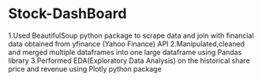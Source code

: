 # Stock-DashBoard

1.Used BeautifulSoup python package to scrape data and join with financial data obtained from yfinance (Yahoo Finance) API
2.Manipulated,cleaned and merged multiple dataframes into one large dataframe using Pandas library
3.Performed EDA(Exploratory Data Analysis) on the historical share price and revenue using Plotly python package
